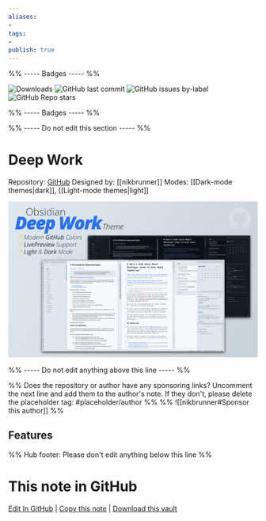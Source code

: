 ```yaml
---
aliases:
- 
tags: 
- 
publish: true
---
```


%% ----- Badges ----- %%

![Downloads](https://img.shields.io/badge/downloads-73418-573E7A?style=for-the-badge&logo=)
![GitHub last commit](https://img.shields.io/github/last-commit/nikbrunner/obsidian-deep-work-theme?color=573E7A&label=last%20update&logo=github&style=for-the-badge)
![GitHub issues by-label](https://img.shields.io/github/issues/nikbrunner/obsidian-deep-work-theme/help%20wanted?color=573E7A&logo=github&style=for-the-badge) 
![GitHub Repo stars](https://img.shields.io/github/stars/nikbrunner/obsidian-deep-work-theme?color=573E7A&logo=github&style=for-the-badge)

%% ----- Badges ----- %%

%% ----- Do not edit this section ----- %%

# Deep Work

Repository: [GitHub](https://github.com/nikbrunner/obsidian-deep-work-theme)
Designed by: [[nikbrunner]]
Modes: [[Dark-mode themes|dark]], [[Light-mode themes|light]]



![screenshot](https://github.com/nikbrunner/obsidian-deep-work-theme/raw/main/screenshot.png)

%% ----- Do not edit anything above this line ----- %% 

%% Does the repository or author have any sponsoring links? Uncomment the next line and add them to the author's note. If they don't, please delete the placeholder tag: #placeholder/author %%
%% ![[nikbrunner#Sponsor this author]] %%


## Features



%% Hub footer: Please don't edit anything below this line %%

# This note in GitHub

<span class="git-footer">[Edit In GitHub](https://github.dev/obsidian-community/obsidian-hub/blob/main/02%20-%20Community%20Expansions/02.05%20All%20Community%20Expansions/Themes/Deep%20Work.md "git-hub-edit-note") | [Copy this note](https://raw.githubusercontent.com/obsidian-community/obsidian-hub/main/02%20-%20Community%20Expansions/02.05%20All%20Community%20Expansions/Themes/Deep%20Work.md "git-hub-copy-note") | [Download this vault](https://github.com/obsidian-community/obsidian-hub/archive/refs/heads/main.zip "git-hub-download-vault") </span>
